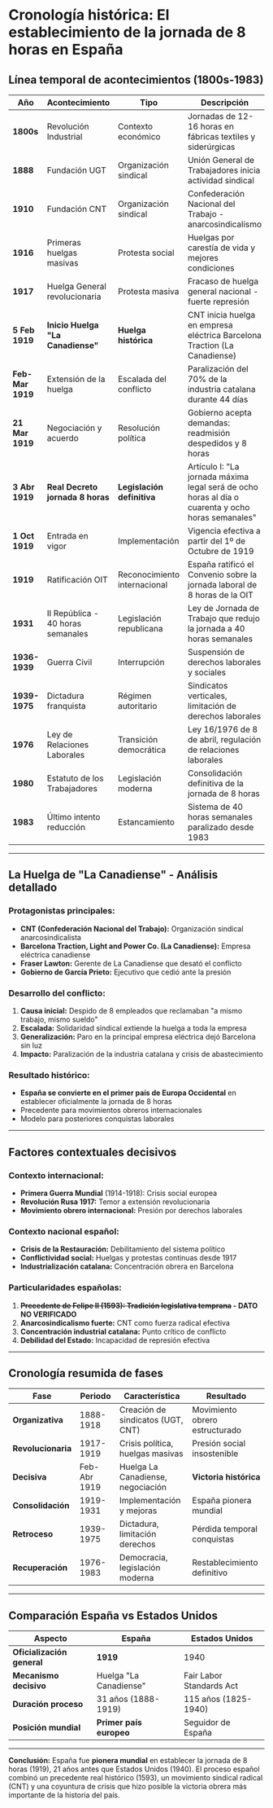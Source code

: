 # Cronología histórica: El establecimiento de la jornada de 8 horas en España

## Línea temporal de acontecimientos (1800s-1983)

| **Año**          | **Acontecimiento**                | **Tipo**                     | **Descripción**                                                                                   | **Impacto**                                 |
| ---------------- | --------------------------------- | ---------------------------- | ------------------------------------------------------------------------------------------------- | ------------------------------------------- |
| **1800s**        | Revolución Industrial             | Contexto económico           | Jornadas de 12-16 horas en fábricas textiles y siderúrgicas                                       | Condiciones laborales extremas              |
| **1888**         | Fundación UGT                     | Organización sindical        | Unión General de Trabajadores inicia actividad sindical                                           | Organización obrera estructurada            |
| **1910**         | Fundación CNT                     | Organización sindical        | Confederación Nacional del Trabajo - anarcosindicalismo                                           | Radicalización del movimiento obrero        |
| **1916**         | Primeras huelgas masivas          | Protesta social              | Huelgas por carestía de vida y mejores condiciones                                                | Precedente de movilización                  |
| **1917**         | Huelga General revolucionaria     | Protesta masiva              | Fracaso de huelga general nacional - fuerte represión                                             | Crisis del sistema de la Restauración       |
| **5 Feb 1919**   | **Inicio Huelga "La Canadiense"** | **Huelga histórica**         | CNT inicia huelga en empresa eléctrica Barcelona Traction (La Canadiense)                         | **ACONTECIMIENTO CLAVE**                    |
| **Feb-Mar 1919** | Extensión de la huelga            | Escalada del conflicto       | Paralización del 70% de la industria catalana durante 44 días                                     | Barcelona sin electricidad                  |
| **21 Mar 1919**  | Negociación y acuerdo             | Resolución política          | Gobierno acepta demandas: readmisión despedidos y 8 horas                                         | Victoria sindical histórica                 |
| **3 Abr 1919**   | **Real Decreto jornada 8 horas**  | **Legislación definitiva**   | Artículo I: "La jornada máxima legal será de ocho horas al día o cuarenta y ocho horas semanales" | **OFICIALIZACIÓN LEGAL**                    |
| **1 Oct 1919**   | Entrada en vigor                  | Implementación               | Vigencia efectiva a partir del 1º de Octubre de 1919                                              | España, **primer país europeo** con 8 horas |
| **1919**         | Ratificación OIT                  | Reconocimiento internacional | España ratificó el Convenio sobre la jornada laboral de 8 horas de la OIT                         | Alineación con estándares internacionales   |
| **1931**         | II República - 40 horas semanales | Legislación republicana      | Ley de Jornada de Trabajo que redujo la jornada a 40 horas semanales                              | **Avance adicional progresista**            |
| **1936-1939**    | Guerra Civil                      | Interrupción                 | Suspensión de derechos laborales y sociales                                                       | Retroceso durante conflicto                 |
| **1939-1975**    | Dictadura franquista              | Régimen autoritario          | Sindicatos verticales, limitación de derechos laborales                                           | Control estatal del trabajo                 |
| **1976**         | Ley de Relaciones Laborales       | Transición democrática       | Ley 16/1976 de 8 de abril, regulación de relaciones laborales                                     | Restablecimiento progresivo de derechos     |
| **1980**         | Estatuto de los Trabajadores      | Legislación moderna          | Consolidación definitiva de la jornada de 8 horas                                                 | Marco legal actual                          |
| **1983**         | Último intento reducción          | Estancamiento                | Sistema de 40 horas semanales paralizado desde 1983                                               | **Fin de la reducción horaria**             |

---

## La Huelga de "La Canadiense" - Análisis detallado

### **Protagonistas principales:**

- **CNT (Confederación Nacional del Trabajo):** Organización sindical anarcosindicalista
- **Barcelona Traction, Light and Power Co. (La Canadiense):** Empresa eléctrica canadiense
- **Fraser Lawton:** Gerente de La Canadiense que desató el conflicto
- **Gobierno de García Prieto:** Ejecutivo que cedió ante la presión

### **Desarrollo del conflicto:**

1. **Causa inicial:** Despido de 8 empleados que reclamaban "a mismo trabajo, mismo sueldo"
2. **Escalada:** Solidaridad sindical extiende la huelga a toda la empresa
3. **Generalización:** Paro en la principal empresa eléctrica dejó Barcelona sin luz
4. **Impacto:** Paralización de la industria catalana y crisis de abastecimiento

### **Resultado histórico:**

- **España se convierte en el primer país de Europa Occidental** en establecer oficialmente la jornada de 8 horas
- Precedente para movimientos obreros internacionales
- Modelo para posteriores conquistas laborales

---

## Factores contextuales decisivos

### **Contexto internacional:**

- **Primera Guerra Mundial** (1914-1918): Crisis social europea
- **Revolución Rusa 1917:** Temor a extensión revolucionaria
- **Movimiento obrero internacional:** Presión por derechos laborales

### **Contexto nacional español:**

- **Crisis de la Restauración:** Debilitamiento del sistema político
- **Conflictividad social:** Huelgas y protestas continuas desde 1917
- **Industrialización catalana:** Concentración obrera en Barcelona

### **Particularidades españolas:**

1. **~~Precedente de Felipe II (1593): Tradición legislativa temprana~~ - DATO NO VERIFICADO**
2. **Anarcosindicalismo fuerte:** CNT como fuerza radical efectiva
3. **Concentración industrial catalana:** Punto crítico de conflicto
4. **Debilidad del Estado:** Incapacidad de represión efectiva

---

## Cronología resumida de fases

| **Fase**           | **Periodo**  | **Característica**                | **Resultado**                  |
| ------------------ | ------------ | --------------------------------- | ------------------------------ |
| **Organizativa**   | 1888-1918    | Creación de sindicatos (UGT, CNT) | Movimiento obrero estructurado |
| **Revolucionaria** | 1917-1919    | Crisis política, huelgas masivas  | Presión social insostenible    |
| **Decisiva**       | Feb-Abr 1919 | Huelga La Canadiense, negociación | **Victoria histórica**         |
| **Consolidación**  | 1919-1931    | Implementación y mejoras          | España pionera mundial         |
| **Retroceso**      | 1939-1975    | Dictadura, limitación derechos    | Pérdida temporal conquistas    |
| **Recuperación**   | 1976-1983    | Democracia, legislación moderna   | Restablecimiento definitivo    |

---

## Comparación España vs Estados Unidos

| **Aspecto**                | **España**              | **Estados Unidos**       |
| -------------------------- | ----------------------- | ------------------------ |
| **Oficialización general** | **1919**                | 1940                     |
| **Mecanismo decisivo**     | Huelga "La Canadiense"  | Fair Labor Standards Act |
| **Duración proceso**       | 31 años (1888-1919)     | 115 años (1825-1940)     |
| **Posición mundial**       | **Primer país europeo** | Seguidor de España       |

---

**Conclusión:** España fue **pionera mundial** en establecer la jornada de 8 horas (1919), 21 años antes que Estados Unidos (1940). El proceso español combinó un precedente real histórico (1593), un movimiento sindical radical (CNT) y una coyuntura de crisis que hizo posible la victoria obrera más importante de la historia del país.
